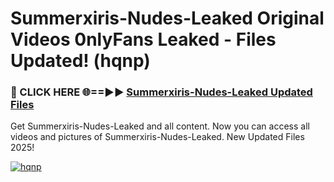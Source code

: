 # Summerxiris-Nudes-Leaked Original Videos 0nlyFans Leaked - Files Updated! (hqnp)

<h3>🔴 CLICK HERE 🌐==►► <a href="https://tinyurl.com/yc6ubb5a" rel="nofollow">Summerxiris-Nudes-Leaked Updated Files</a></h3>

Get Summerxiris-Nudes-Leaked and all content. Now you can access all videos and pictures of Summerxiris-Nudes-Leaked. New Updated Files 2025!

[![hqnp](https://i.imgur.com/7eu0CRL.gif)](https://tinyurl.com/yc6ubb5a)
